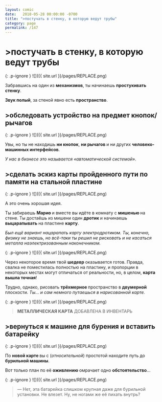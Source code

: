 ```yaml
---
layout: comic
date:   2018-05-28 00:00:00 -0700
title: ">постучать в стенку, в которую ведут трубы"
category: page
permalink: /147
---
```

# >постучать в стенку, в которую ведут трубы

{: .p-ignore }
![]({{ site.url }}/pages/REPLACE.png)

Забравшись на один из <strong>механизмов</strong>, ты начинаешь <strong>простукивать стенку</strong>.

<strong>Звук полый</strong>, за стеной явно есть <strong>пространство</strong>.

## >обследовать устройство на предмет кнопок/рычагов

{: .p-ignore }
![]({{ site.url }}/pages/REPLACE.png)

Увы, но ты не находишь <strong>ни кнопок</strong>, <strong>ни рычагов </strong>и ни других <strong>человеко-машинных интерфейсов</strong>. 

<em>У нас в бизнесе это называется «автоматической системой».</em>

## >сделать эскиз карты пройденного пути по памяти на стальной пластине

{: .p-ignore }
![]({{ site.url }}/pages/REPLACE.png)

А это очень хорошая идея.

Ты забираешь <strong>Марио </strong>и вместе вы идёте в комнату с <strong>мишенью </strong>на стене. Ты достаёшь из мишени один <strong>дротик </strong>и начинаешь <strong>выцарапывать </strong>на пластине <strong>карту</strong>.

<em>Был ещё вариант нацарапать карту электродротиком. Ты, конечно, физику не знаешь, но всё-таки ты решил не рисковать и не касаться металла наэлектризованным наконечником.</em>

{: .p-ignore }
![]({{ site.url }}/pages/REPLACE.png)

Через некоторое время твой <strong>шедевр </strong>оказывается готов. Правда, свалка не поместилась полностью на пластину, и пропорции в некоторых местах могут отличаться от реальности, но, в целом, <strong>карта вышла точная</strong>!

Трудно, однако, рисовать <strong>трёхмерное </strong>пространство в <strong>двумерной</strong> плоскости. <em>Ты… и сам немного путаешься в нарисованной карте.</em>

{: .p-ignore }
![]({{ site.url }}/pages/REPLACE.png)

<blockquote><strong>МЕТАЛЛИЧЕСКАЯ КАРТА</strong> ДОБАВЛЕНА В ИНВЕНТАРЬ</blockquote>

## >вернуться к машине для бурения и вставить батарейку

{: .p-ignore }
![]({{ site.url }}/pages/REPLACE.png)

По <strong>новой карте </strong>вы с (<em>относительной</em>) простотой находите путь до <strong>бурильной машины</strong>.

Вот только план по её <strong>оживлению </strong>омрачает одно <strong>обстоятельство</strong>…

{: .p-ignore }
![]({{ site.url }}/pages/REPLACE.png)

<blockquote>— Нет, эта батарейка слишком крупная даже для бурильной установки. Не влезет. Ну, не ногами же её пихать внутрь?</blockquote>
